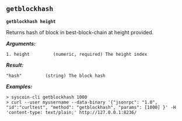 ## **`getblockhash`**

**`getblockhash height`**

Returns hash of block in best-block-chain at height provided.

***Arguments:***
```
1. height         (numeric, required) The height index

```

***Result:***
```
"hash"         (string) The block hash

```

***Examples:***
```
> syscoin-cli getblockhash 1000
> curl --user myusername --data-binary '{"jsonrpc": "1.0", "id":"curltest", "method": "getblockhash", "params": [1000] }' -H 'content-type: text/plain;' http://127.0.0.1:8236/
```
